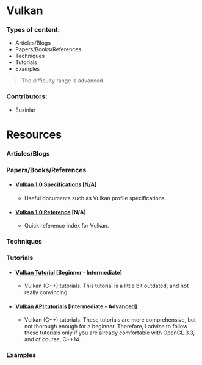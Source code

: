 # Vulkan

### Types of content:
- Articles/Blogs
- Papers/Books/References
- Techniques
- Tutorials
- Examples

> The difficulty range is advanced.

### Contributors:
- Euxiniar

# Resources



### Articles/Blogs





### Papers/Books/References
- #### [Vulkan 1.0 Specifications](https://www.khronos.org/registry/vulkan/) [N/A]
	- Useful documents such as Vulkan profile specifications. 

- #### [Vulkan 1.0 Reference](https://www.khronos.org/registry/vulkan/specs/1.0/apispec.html) [N/A]
	- Quick reference index for Vulkan.
	
### Techniques





### Tutorials
- #### [Vulkan Tutorial](https://vulkan-tutorial.com/) [Beginner - Intermediate]
	- Vulkan (C++) tutorials. This tutorial is a little bit outdated, and not really convincing.
  
- #### [Vulkan API tutorials](https://www.youtube.com/playlist?list=PLUXvZMiAqNbK8jd7s52BIDtCbZnKNGp0P) [Intermediate - Advanced]
  - Vulkan (C++) tutorials. These tutorials are more comprehensive, but not thorough enough for a beginner. 
  Therefore, I advise to follow these tutorials only if you are already comfortable with OpenGL 3.3, and of course, C++14.

### Examples
